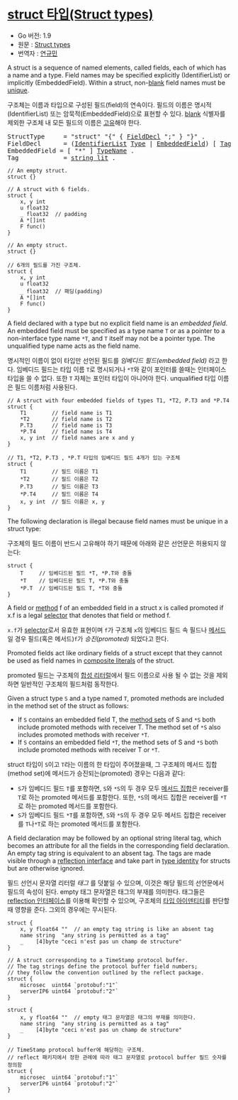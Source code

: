 # [struct 타입(Struct types)](#struct-types)

* Go 버전: 1.9
* 원문 : [Struct types](https://golang.org/ref/spec#Struct_types)
* 번역자 : [연규민](@voidsatisfaction)

A struct is a sequence of named elements, called fields, each of which has a name and a type. Field names may be specified explicitly (IdentifierList) or implicitly (EmbeddedField). Within a struct, non-[blank](/Declarations%20and%20scope/blank_identifier.html) field names must be [unique](/Declarations%20and%20scope/uniqueness_of_identifiers.html).

구조체는 이름과 타입으로 구성된 필드(field)의 연속이다. 필드의 이름은 명시적(IdentifierList) 또는 암묵적(EmbeddedField)으로 표현할 수 있다. [blank](/Declarations%20and%20scope/blank_identifier.html) 식별자를 제외한 구조체 내 모든 필드의 이름은 [고유](/Declarations%20and%20scope/uniqueness_of_identifiers.html)해야 한다.

<pre>
<a id="StructType">StructType</a>     = "struct" "{" { <a href="#FieldDecl">FieldDecl</a> ";" } "}" .
<a id="FieldDecl">FieldDecl</a>      = (<a href="/Declarations%20and%20scope/constant_declarations.html#IdentifierList">IdentifierList</a> <a href="/Types/#Type">Type</a> | <a href="#EmbeddedField">EmbeddedField</a>) [ <a href="#Tag">Tag</a> ] .
<a id="EmbeddedField">EmbeddedField</a> = [ "*" ] <a href="/Types/#TypeName">TypeName</a> .
<a id="Tag">Tag</a>            = <a href="/Lexical%20elements/string_literals.html#string_lit">string_lit</a> .
</pre>

```
// An empty struct.
struct {}

// A struct with 6 fields.
struct {
	x, y int
	u float32
	_ float32  // padding
	A *[]int
	F func()
}
```

```
// An empty struct.
struct {}

// 6개의 필드를 가진 구조체.
struct {
	x, y int
	u float32
	_ float32  // 패딩(padding)
	A *[]int
	F func()
}
```

A field declared with a type but no explicit field name is an *embedded field*. An embedded field must be specified as a type name `T` or as a pointer to a non-interface type name `*T`, and `T` itself may not be a pointer type. The unqualified type name acts as the field name.

명시적인 이름이 없이 타입만 선언된 필드를 *임베디드 필드(embedded field)* 라고 한다. 임베디드 필드는 타입 이름 `T`로 명시되거나 `*T`와 같이 포인터를 쓸때는 인터페이스 타입을 쓸 수 없다. 또한 `T` 자체는 포인터 타입이 아니어야 한다. unqualified 타입 이름은 필드 이름처럼 사용된다.

```
// A struct with four embedded fields of types T1, *T2, P.T3 and *P.T4
struct {
	T1        // field name is T1
	*T2       // field name is T2
	P.T3      // field name is T3
	*P.T4     // field name is T4
	x, y int  // field names are x and y
}
```

```
// T1, *T2, P.T3 , *P.T 타입의 임베디드 필드 4개가 있는 구조체
struct {
	T1        // 필드 이름은 T1
	*T2       // 필드 이름은 T2
	P.T3      // 필드 이름은 T3
	*P.T4     // 필드 이름은 T4
	x, y int  // 필드 이름은 x, y
}
```

The following declaration is illegal because field names must be unique in a struct type:

구조체의 필드 이름이 반드시 고유해야 하기 때문에 아래와 같은 선언문은 허용되지 않는다:

```
struct {
	T     // 임베디드된 필드 *T, *P.T와 충돌
	*T    // 임베디드된 필드 T, *P.T와 충돌
	*P.T  // 임베디드된 필드 T, *T와 충돌
}
```

A field or [method](/Declarations%20and%20scope/method_declarations.html) f of an embedded field in a struct x is called promoted if x.f is a legal [selector](/Expressions/selectors.html) that denotes that field or method f.

`x.f`가 [selector](/Expressions/selectors.html)로서 유효한 표현이며 `f`가 구조체 `x`의 임베디드 필드 속 필드나 [메서드](/Declarations%20and%20scope/method_declarations.html)일 경우 필드(혹은 메서드)`f`가 *승진(promoted)* 되었다고 한다.

Promoted fields act like ordinary fields of a struct except that they cannot be used as field names in [composite literals](/Expressions/composite_literals.html) of the struct.

promoted 필드는 구조체의 [합성 리터럴](/Expressions/composite_literals.html)에서 필드 이름으로 사용 될 수 없는 것을 제외하면 일반적인 구조체의 필드처럼 동작한다.

Given a struct type `S` and a type named `T`, promoted methods are included in the method set of the struct as follows:

  * If `S` contains an embedded field T, the [method sets](/Types/method_sets.html) of S and `*S` both include promoted methods with receiver T. The method set of `*S` also includes promoted methods with receiver `*T`.
  * If `S` contains an embedded field `*T`, the method sets of S and `*S` both include promoted methods with receiver T or `*T`.

struct 타입이 `S`이고 `T`라는 이름의 한 타입이 주어졌을때, 그 구조체의 메서드 집합(method set)에 메서드가 승진되는(promoted) 경우는 다음과 같다:

  * `S`가 임베디드 필드 `T`를 포함하면, `S`와 `*S`의 두 경우 모두 [메서드 집합](/Types/method_sets.html)은 receiver를 `T`로 하는 promoted 메서드를 포함한다. 또한, `*S`의 메서드 집합은 receiver를 `*T`로 하는 promoted 메서드를 포함한다.
  * `S`가 임베디드 필드 `*T`를 포함하면, `S`와 `*S`의 두 경우 모두 메서드 집합은 receiver를 `T`나`*T`로 하는 promoted 메서드를 포함한다.

A field declaration may be followed by an optional string literal tag, which becomes an attribute for all the fields in the corresponding field declaration. An empty tag string is equivalent to an absent tag. The tags are made visible through a [reflection interface](https://golang.org/pkg/reflect/#StructTag) and take part in [type identity](/Properties%20of%20types%20and%20values/type_identity.html) for structs but are otherwise ignored.

필드 선언시 문자열 리터럴 *태그* 를 덧붙일 수 있으며, 이것은 해당 필드의 선언문에서 필드의 속성이 된다. empty 태그 문자열은 태그의 부재를 의미한다. 태그들은 [reflection 인터페이스](https://golang.org/pkg/reflect/#StructTag)를 이용해 확인할 수 있으며, 구조체의 [타입 아이덴티티](/Properties%20of%20types%20and%20values/type_identity.html)를 판단할 때 영향을 준다. 그외의 경우에는 무시된다.

```
struct {
	x, y float64 ""  // an empty tag string is like an absent tag
	name string  "any string is permitted as a tag"
	_    [4]byte "ceci n'est pas un champ de structure"
}

// A struct corresponding to a TimeStamp protocol buffer.
// The tag strings define the protocol buffer field numbers;
// they follow the convention outlined by the reflect package.
struct {
	microsec  uint64 `protobuf:"1"`
	serverIP6 uint64 `protobuf:"2"`
}
```

```
struct {
	x, y float64 ""  // empty 태그 문자열은 태그의 부재를 의미한다.
	name string  "any string is permitted as a tag"
	_    [4]byte "ceci n'est pas un champ de structure"
}

// TimeStamp protocol buffer에 해당하는 구조체.
// reflect 패키지에서 정한 관례에 따라 태그 문자열로 protocol buffer 필드 숫자를 정의함
struct {
	microsec  uint64 `protobuf:"1"`
	serverIP6 uint64 `protobuf:"2"`
}
```
